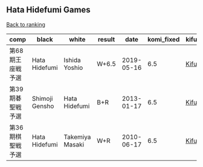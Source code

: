 ## Hata Hidefumi Games

[Back to ranking](index.md)




| **comp** | **black** | **white** | **result** | **date** | **komi_fixed** | **kifu** | 
| --- | --- | --- | --- | --- | --- | --- |
| 第68期王座戦予選 | Hata Hidefumi | Ishida Yoshio | W+6.5 | 2019-05-16 | 6.5 | [Kifu](https://kifudepot.net/kifucontents.php?id=CoIUOjPBvBDlyy8MvU5twQ%3D%3D) | 
| 第39期碁聖戦予選 | Shimoji Gensho | Hata Hidefumi | B+R | 2013-01-17 | 6.5 | [Kifu](https://kifudepot.net/kifucontents.php?id=O9hMFUf8YM3xbCavhV%2FVpw%3D%3D) | 
| 第36期棋聖戦予選 | Hata Hidefumi | Takemiya Masaki | W+R | 2010-06-17 | 6.5 | [Kifu](https://kifudepot.net/kifucontents.php?id=ryGFkNHtUgfMbDwVjrIJJg%3D%3D) |




